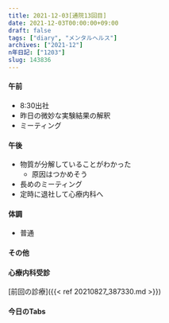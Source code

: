 ```yaml
---
title: 2021-12-03[通院13回目]
date: 2021-12-03T00:00:00+09:00
draft: false
tags: ["diary", "メンタルヘルス"]
archives: ["2021-12"]
n年日記: ["1203"]
slug: 143836
---
```

#### 午前
- 8:30出社
- 昨日の微妙な実験結果の解釈
- ミーティング
#### 午後
- 物質が分解していることがわかった
  - 原因はつかめそう
- 長めのミーティング
- 定時に退社して心療内科へ
#### 体調
- 普通
#### その他
#### 心療内科受診
[前回の診療]({{< ref 20210827_387330.md >}})
#### 今日のTabs